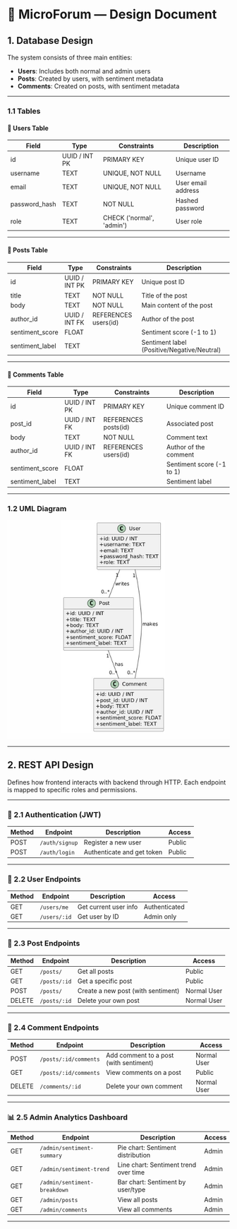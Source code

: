 # 📘 MicroForum — Design Document

## 1. Database Design

The system consists of three main entities:

- **Users**: Includes both normal and admin users  
- **Posts**: Created by users, with sentiment metadata  
- **Comments**: Created on posts, with sentiment metadata  

---

### 1.1 Tables

#### 🧑 Users Table

| Field         | Type          | Constraints                | Description                   |
|---------------|---------------|----------------------------|-------------------------------|
| id            | UUID / INT PK | PRIMARY KEY                | Unique user ID                |
| username      | TEXT          | UNIQUE, NOT NULL           | Username                      |
| email         | TEXT          | UNIQUE, NOT NULL           | User email address            |
| password_hash | TEXT          | NOT NULL                   | Hashed password               |
| role          | TEXT          | CHECK ('normal', 'admin')  | User role                     |

---

#### 📝 Posts Table

| Field           | Type          | Constraints                | Description                   |
|-----------------|---------------|----------------------------|-------------------------------|
| id              | UUID / INT PK | PRIMARY KEY                | Unique post ID                |
| title           | TEXT          | NOT NULL                   | Title of the post             |
| body            | TEXT          | NOT NULL                   | Main content of the post      |
| author_id       | UUID / INT FK | REFERENCES users(id)       | Author of the post            |
| sentiment_score | FLOAT         |                            | Sentiment score (-1 to 1)     |
| sentiment_label | TEXT          |                            | Sentiment label (Positive/Negative/Neutral) |

---

#### 💬 Comments Table

| Field           | Type          | Constraints                | Description                   |
|-----------------|---------------|----------------------------|-------------------------------|
| id              | UUID / INT PK | PRIMARY KEY                | Unique comment ID             |
| post_id         | UUID / INT FK | REFERENCES posts(id)       | Associated post               |
| body            | TEXT          | NOT NULL                   | Comment text                  |
| author_id       | UUID / INT FK | REFERENCES users(id)       | Author of the comment         |
| sentiment_score | FLOAT         |                            | Sentiment score (-1 to 1)     |
| sentiment_label | TEXT          |                            | Sentiment label               |

---

### 1.2 UML Diagram

<p align="center">
  <img src="/uml.jpg" width="600" alt="UML Diagram" />
</p>

---

## 2. REST API Design

Defines how frontend interacts with backend through HTTP. Each endpoint is mapped to specific roles and permissions.

---

### 🔐 2.1 Authentication (JWT)

| Method | Endpoint        | Description                 | Access       |
|--------|-----------------|-----------------------------|--------------|
| POST   | `/auth/signup`  | Register a new user         | Public       |
| POST   | `/auth/login`   | Authenticate and get token  | Public       |

---

### 👤 2.2 User Endpoints

| Method | Endpoint        | Description             | Access         |
|--------|-----------------|-------------------------|----------------|
| GET    | `/users/me`     | Get current user info   | Authenticated  |
| GET    | `/users/:id`    | Get user by ID          | Admin only     |

---

### 📝 2.3 Post Endpoints

| Method | Endpoint        | Description                             | Access       |
|--------|-----------------|-----------------------------------------|--------------|
| GET    | `/posts/`       | Get all posts                           | Public       |
| GET    | `/posts/:id`    | Get a specific post                     | Public       |
| POST   | `/posts/`       | Create a new post (with sentiment)      | Normal User  |
| DELETE | `/posts/:id`    | Delete your own post                    | Normal User  |

---

### 💬 2.4 Comment Endpoints

| Method | Endpoint                | Description                              | Access       |
|--------|-------------------------|------------------------------------------|--------------|
| POST   | `/posts/:id/comments`   | Add comment to a post (with sentiment)   | Normal User  |
| GET    | `/posts/:id/comments`   | View comments on a post                  | Public       |
| DELETE | `/comments/:id`         | Delete your own comment                  | Normal User  |

---

### 📊 2.5 Admin Analytics Dashboard

| Method | Endpoint                    | Description                              | Access |
|--------|-----------------------------|------------------------------------------|--------|
| GET    | `/admin/sentiment-summary`  | Pie chart: Sentiment distribution        | Admin  |
| GET    | `/admin/sentiment-trend`    | Line chart: Sentiment trend over time    | Admin  |
| GET    | `/admin/sentiment-breakdown`| Bar chart: Sentiment by user/type        | Admin  |
| GET    | `/admin/posts`              | View all posts                           | Admin  |
| GET    | `/admin/comments`           | View all comments                        | Admin  |

---


